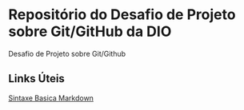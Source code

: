 # Repositório do Desafio de Projeto sobre Git/GitHub da DIO

Desafio de Projeto sobre Git/Github

## Links Úteis
[Sintaxe Basica Markdown](https://www.markdownguide.org/getting-started/)
